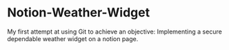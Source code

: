 # Notion-Weather-Widget
My first attempt at using Git to achieve an objective: Implementing a secure dependable weather widget on a notion page.
